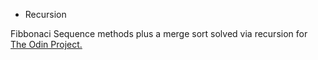 * Recursion

Fibbonaci Sequence methods plus a merge sort solved via recursion for [The Odin Project.](http://www.theodinproject.com/ruby-programming/recursion?ref=lnav)
